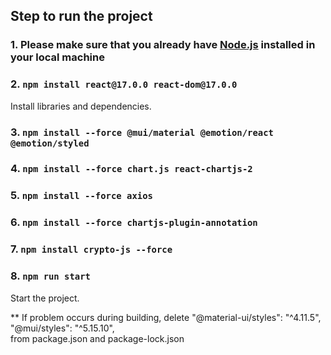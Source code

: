 ## Step to run the project

### 1. Please make sure that you already have [Node.js](https://nodejs.org/en/download/) installed in your local machine

### 2. `npm install react@17.0.0 react-dom@17.0.0`
Install libraries and dependencies.

### 3. `npm install --force @mui/material @emotion/react @emotion/styled`

### 4. `npm install --force chart.js react-chartjs-2`

### 5. `npm install --force axios`

### 6. `npm install --force chartjs-plugin-annotation`

### 7. `npm install crypto-js --force`

### 8. `npm run start`
Start the project.


**
If problem occurs during building, delete
"@material-ui/styles": "^4.11.5",
"@mui/styles": "^5.15.10",  
from package.json and package-lock.json